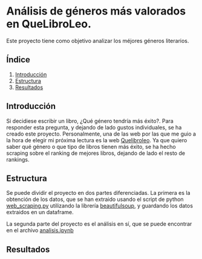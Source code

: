 # Análisis de géneros más valorados en QueLibroLeo.

Este proyecto tiene como objetivo analizar los méjores géneros literarios.

## Índice

1. [Introducción](#introducción)
2. [Estructura](#estructura)
3. [Resultados](#resultados)

## Introducción

Si decidiese escribir un libro, ¿Qué género tendría más éxito?. Para responder esta pregunta, y dejando de lado gustos individuales, se ha creado este proyecto. Personalmente, una de las web por las que me guio a la hora de elegir mi próxima lectura es la web [Quelibroleo](https://quelibroleo.com/). 
Ya que quiero saber qué género o que tipo de libros tienen más éxito, se ha hecho scraping sobre el ranking de mejores libros, dejando de lado el resto de rankings.

## Estructura

Se puede dividir el proyecto en dos partes diferenciadas. La primera es la obtención de los datos, que se han extraido usando el script de python [web_scraping.py](src/web_scraping.py) utilizando la librería [beautifulsoup](https://www.crummy.com/software/BeautifulSoup/bs4/doc/), y guardando los datos extraidos en un dataframe. 

La segunda parte del proyecto es el análisis en sí, que se puede encontrar en el archivo [analisis.ipynb](notebooks/analisis.ipynb)

## Resultados


